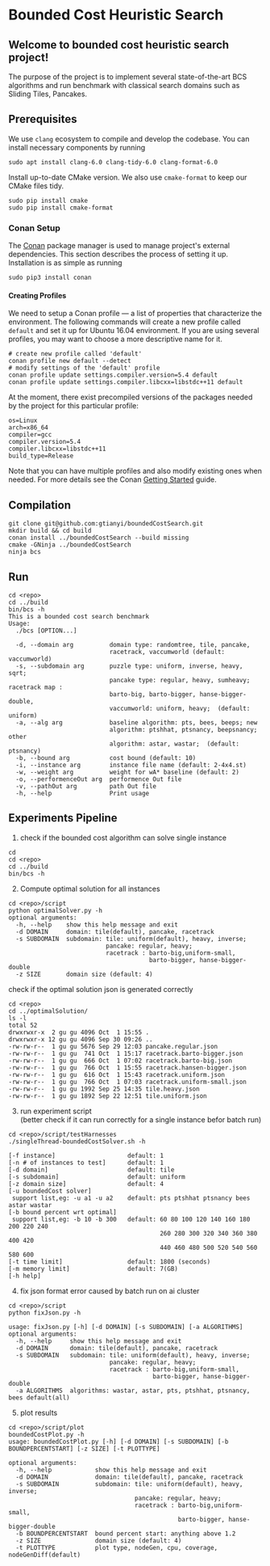 # Bounded Cost Heuristic Search

## Welcome to bounded cost heuristic search project!
The purpose of the project is to implement several state-of-the-art BCS algorithms and run benchmark with classical search domains such as Sliding Tiles, Pancakes. 

## Prerequisites
We use `clang` ecosystem to compile and develop the codebase. You can install necessary components by running
```
sudo apt install clang-6.0 clang-tidy-6.0 clang-format-6.0
```

Install up-to-date CMake version. We also use `cmake-format` to keep our CMake files tidy.
```
sudo pip install cmake
sudo pip install cmake-format
``` 

### Conan Setup

The [Conan](https://conan.io) package manager is used to manage project's external
dependencies. This section describes the process of setting it up.  Installation is as simple as running

```
sudo pip3 install conan
```

#### Creating Profiles
We need to setup a Conan profile — a list of properties that characterize the
environment.  The following commands will create a new profile called `default` and set it up
for Ubuntu 16.04 environment.  If you are using several profiles, you may want to choose a
more descriptive name for it.
```
# create new profile called 'default'
conan profile new default --detect
# modify settings of the 'default' profile
conan profile update settings.compiler.version=5.4 default
conan profile update settings.compiler.libcxx=libstdc++11 default
```
At the moment, there exist precompiled versions of the packages needed by
the project for this particular profile:

```
os=Linux
arch=x86_64
compiler=gcc
compiler.version=5.4
compiler.libcxx=libstdc++11
build_type=Release
```

Note that you can have multiple profiles and also modify existing ones when needed.
For more details see the Conan [Getting Started](https://docs.conan.io/en/latest/getting_started.html) guide.


## Compilation
```
git clone git@github.com:gtianyi/boundedCostSearch.git
mkdir build && cd build
conan install ../boundedCostSearch --build missing
cmake -GNinja ../boundedCostSearch
ninja bcs 
```

## Run
```
cd <repo>
cd ../build
bin/bcs -h
This is a bounded cost search benchmark
Usage:
  ./bcs [OPTION...]

  -d, --domain arg          domain type: randomtree, tile, pancake,
                            racetrack, vaccumworld (default: vaccumworld)
  -s, --subdomain arg       puzzle type: uniform, inverse, heavy, sqrt;
                            pancake type: regular, heavy, sumheavy; racetrack map :
                            barto-big, barto-bigger, hanse-bigger-double,
                            vaccumworld: uniform, heavy;  (default: uniform)
  -a, --alg arg             baseline algorithm: pts, bees, beeps; new
                            algorithm: ptshhat, ptsnancy, beepsnancy; other
                            algorithm: astar, wastar;  (default: ptsnancy)
  -b, --bound arg           cost bound (default: 10)
  -i, --instance arg        instance file name (default: 2-4x4.st)
  -w, --weight arg          weight for wA* baseline (default: 2)
  -o, --performenceOut arg  performence Out file
  -v, --pathOut arg         path Out file
  -h, --help                Print usage

```

## Experiments Pipeline
1. check if the bounded cost algorithm can solve single instance
```
cd 
cd <repo>
cd ../build
bin/bcs -h
```

2. Compute optimal solution for all instances
```
cd <repo>/script
python optimalSolver.py -h
optional arguments:
  -h, --help    show this help message and exit
  -d DOMAIN     domain: tile(default), pancake, racetrack
  -s SUBDOMAIN  subdomain: tile: uniform(default), heavy, inverse; 
                           pancake: regular, heavy; 
                           racetrack : barto-big,uniform-small, 
                                       barto-bigger, hanse-bigger-double
  -z SIZE       domain size (default: 4)
```

check if the optimal solution json is generated correctly
```
cd <repo>
cd ../optimalSolution/
ls -l
total 52
drwxrwxr-x  2 gu gu 4096 Oct  1 15:55 .
drwxrwxr-x 12 gu gu 4096 Sep 30 09:26 ..
-rw-rw-r--  1 gu gu 5676 Sep 29 12:03 pancake.regular.json
-rw-rw-r--  1 gu gu  741 Oct  1 15:17 racetrack.barto-bigger.json
-rw-rw-r--  1 gu gu  666 Oct  1 07:02 racetrack.barto-big.json
-rw-rw-r--  1 gu gu  766 Oct  1 15:55 racetrack.hansen-bigger.json
-rw-rw-r--  1 gu gu  616 Oct  1 15:43 racetrack.uniform.json
-rw-rw-r--  1 gu gu  766 Oct  1 07:03 racetrack.uniform-small.json
-rw-rw-r--  1 gu gu 1992 Sep 25 14:35 tile.heavy.json
-rw-rw-r--  1 gu gu 1892 Sep 22 12:51 tile.uniform.json
```

3. run experiment script   
(better check if it can run correctly for a single instance befor batch run)
```
cd <repo>/script/testHarnesses
./singleThread-boundedCostSolver.sh -h

[-f instance]                    default: 1
[-n # of instances to test]      default: 1
[-d domain]                      default: tile
[-s subdomain]                   default: uniform
[-z domain size]                 default: 4
[-u boundedCost solver]
 support list,eg: -u a1 -u a2    default: pts ptshhat ptsnancy bees astar wastar
[-b bound percent wrt optimal]
 support list,eg: -b 10 -b 300   default: 60 80 100 120 140 160 180 200 220 240 
                                          260 280 300 320 340 360 380 400 420 
                                          440 460 480 500 520 540 560 580 600
[-t time limit]                  default: 1800 (seconds)
[-m memory limit]                default: 7(GB)
[-h help]
```

4. fix json format error caused by batch run on ai cluster 
```
cd <repo>/script
python fixJson.py -h

usage: fixJson.py [-h] [-d DOMAIN] [-s SUBDOMAIN] [-a ALGORITHMS]
optional arguments:
  -h, --help     show this help message and exit
  -d DOMAIN      domain: tile(default), pancake, racetrack
  -s SUBDOMAIN   subdomain: tile: uniform(default), heavy, inverse; 
                            pancake: regular, heavy; 
                            racetrack : barto-big,uniform-small, 
                                        barto-bigger, hanse-bigger-double
  -a ALGORITHMS  algorithms: wastar, astar, pts, ptshhat, ptsnancy, bees default(all)
```

5. plot results
```
cd <repo>/script/plot
boundedCostPlot.py -h
usage: boundedCostPlot.py [-h] [-d DOMAIN] [-s SUBDOMAIN] [-b BOUNDPERCENTSTART] [-z SIZE] [-t PLOTTYPE]

optional arguments:
  -h, --help            show this help message and exit
  -d DOMAIN             domain: tile(default), pancake, racetrack
  -s SUBDOMAIN          subdomain: tile: uniform(default), heavy, inverse; 
                                   pancake: regular, heavy; 
                                   racetrack : barto-big,uniform-small, 
                                               barto-bigger, hanse-bigger-double
  -b BOUNDPERCENTSTART  bound percent start: anything above 1.2
  -z SIZE               domain size (default: 4)
  -t PLOTTYPE           plot type, nodeGen, cpu, coverage, nodeGenDiff(default)
```
